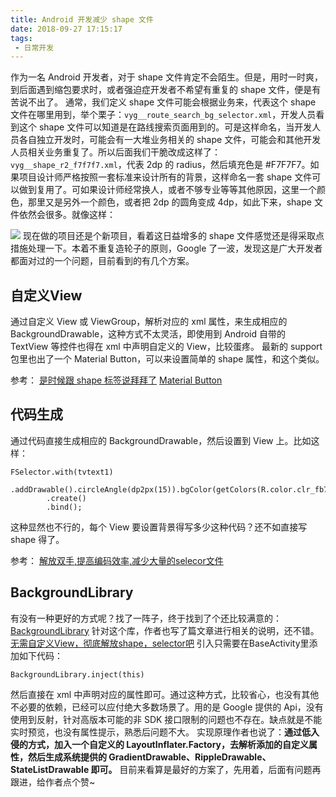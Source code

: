 ```yaml
---
title: Android 开发减少 shape 文件
date: 2018-09-27 17:15:17
tags:
 - 日常开发
---
```

作为一名 Android 开发者，对于 shape 文件肯定不会陌生。但是，用时一时爽，到后面遇到缩包要求时，或者强迫症开发者不希望有重复的 shape 文件，便是有苦说不出了。
通常，我们定义 shape 文件可能会根据业务来，代表这个 shape 文件在哪里用到，举个栗子：``vyg__route_search_bg_selector.xml``，开发人员看到这个 shape 文件可以知道是在路线搜索页面用到的。可是这样命名，当开发人员各自独立开发时，可能会有一大堆业务相关的 shape 文件，可能会和其他开发人员相关业务重复了。所以后面我们干脆改成这样了：``vyg__shape_r2_f7f7f7.xml``，代表 2dp 的 radius，然后填充色是 #F7F7F7。如果项目设计师严格按照一套标准来设计所有的背景，这样命名一套 shape 文件可以做到复用了。可如果设计师经常换人，或者不够专业等等其他原因，这里一个颜色，那里又是另外一个颜色，或者把 2dp 的圆角变成 4dp，如此下来，shape 文件依然会很多。就像这样：

<!-- more -->

![](https://images-1258496336.cos.ap-chengdu.myqcloud.com/shape.png)
现在做的项目还是个新项目，看着这日益增多的 shape 文件感觉还是得采取点措施处理一下。本着不重复造轮子的原则，Google 了一波，发现这是广大开发者都面对过的一个问题，目前看到的有几个方案。
##  自定义View
通过自定义 View 或 ViewGroup，解析对应的 xml 属性，来生成相应的 BackgroundDrawable，这种方式不太灵活，即使用到 Android 自带的 TextView 等控件也得在 xml 中声明自定义的 View，比较蛋疼。
最新的 support 包里也出了一个 Material Button，可以来设置简单的 shape 属性，和这个类似。

参考：
[是时候跟 shape 标签说拜拜了](https://www.jianshu.com/p/4b20502f2692)
[Material Button](https://material.io/develop/android/components/material-button/)

## 代码生成 
通过代码直接生成相应的 BackgroundDrawable，然后设置到 View 上。比如这样：
```
FSelector.with(tvtext1)
        .addDrawable().circleAngle(dp2px(15)).bgColor(getColors(R.color.clr_fb720e))
        .create()
        .bind();
```
这种显然也不行的，每个 View 要设置背景得写多少这种代码？还不如直接写 shape 得了。

参考：
[解放双手,提高编码效率,减少大量的selecor文件](https://juejin.im/entry/5b98857ce51d450e7825e9a9)

## BackgroundLibrary
有没有一种更好的方式呢？找了一阵子，终于找到了个还比较满意的：[BackgroundLibrary](https://github.com/JavaNoober/BackgroundLibrary)
针对这个库，作者也写了篇文章进行相关的说明，还不错。[无需自定义View，彻底解放shape，selector吧](https://juejin.im/post/5b9682ebe51d450e543e3495)
引入只需要在BaseActivity里添加如下代码：
```
BackgroundLibrary.inject(this)
```
然后直接在 xml 中声明对应的属性即可。通过这种方式，比较省心，也没有其他不必要的依赖，已经可以应付绝大多数场景了。用的是 Google 提供的 Api，没有使用到反射，针对高版本可能的非 SDK 接口限制的问题也不存在。缺点就是不能实时预览，也没有属性提示，熟悉后问题不大。
实现原理作者也说了：**通过低入侵的方式，加入一个自定义的 LayoutInflater.Factory，去解析添加的自定义属性，然后生成系统提供的 GradientDrawable、RippleDrawable、StateListDrawable 即可。**
目前来看算是最好的方案了，先用着，后面有问题再跟进，给作者点个赞~